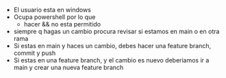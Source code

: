 * El usuario esta en windows
* Ocupa powershell por lo que
  * hacer && no esta permitido
* siempre q hagas un cambio procura revisar si estamos en main o en otra rama
* Si estas en main y haces un cambio, debes hacer una feature branch, commit y push
* Si estas en una feature branch, y el cambio es nuevo deberiamos ir a main y crear una nueva feature branch